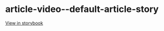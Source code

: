 # article-video--default-article-story

[View in storybook](https://raw.githack.com/Independent-Digital-News-and-Media-Ltd/standard-pwamp-sb/PR-702-sb/index.html?path=/story/article-video--default-article-story)